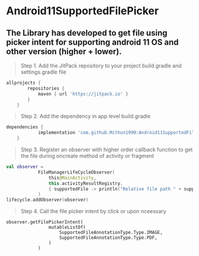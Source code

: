 # Android11SupportedFilePicker
## The Library has developed to get file using picker intent for supporting android 11 OS and other version (higher + lower).
> Step 1. Add the JitPack repository to your project build.gradle and settings.gradle file 
```gradle 
allprojects {
		repositories {	
			maven { url 'https://jitpack.io' }
		}
	}
  ```
>Step 2. Add the dependency in app level build.gradle 
```gradle
dependencies {
	        implementation 'com.github.Mithun1990:Android11SupportedFilePicker:1.0.0-alpha01'
	}
  ```
>Step 3. Register an observer with higher order callback function to get the file during oncreate method of activity or fragment
```kotlin
val observer =
            FileManagerLifeCycleObserver(
                this@MainActivity,
                this.activityResultRegistry,
                { supportedFile -> println("Relative file path " + supportedFile.file + " " + supportedFile.fileName) }
            )
lifecycle.addObserver(observer)
```
>Step 4. Call the file picker intent by click or upon nceessary
```
observer.getFilePickerIntent(
                mutableListOf(
                    SupportedFileAnnotationType.Type.IMAGE,
                    SupportedFileAnnotationType.Type.PDF,
                )
            )
 ```
